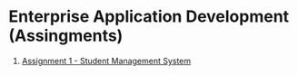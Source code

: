 # Enterprise Application Development (Assingments)

1. [Assignment 1 - Student Management System](https://github.com/college-related/Labs-7th-sems/tree/main/Enterprise%20Application%20Development%20(EAD)/assignments/assignment1)